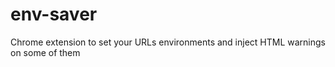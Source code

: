 # env-saver
Chrome extension to set your URLs environments and inject HTML warnings on some of them
